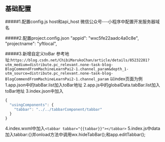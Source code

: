## 基础配置
#####1.配置config.js
host和api_host
微信公众号---小程序中配置开发服务器域名

#####2.配置project.config.json
"appid": "wxc5fe22aadc4a0c8e",
"projectname": "yftlocal",

#####3.新增自定义toBar
参考地址:`https://blog.csdn.net/ChibiMarukoChan/article/details/85232281?utm_medium=distribute.pc_relevant.none-task-blog-BlogCommendFromMachineLearnPai2-1.channel_param&depth_1-utm_source=distribute.pc_relevant.none-task-blog-BlogCommendFromMachineLearnPai2-1.channel_param`
以index页面为例
1.app.json中的tabBar.list加入toBar地址
2.app.js中的globalData.tabBar.list加入toBar地址
3.index.json中加入
```javascript
{
  "usingComponents": {
    "tabbar": "../../tabbarComponent/tabbar"
  }
}
```
4.index.wxml中加入`<tabbar tabbar="{{tabbar}}"></tabbar>`
5.index.js中data加入tabbar:{}并onload方法中调用wx.hideTabBar();和app.editTabbar();
